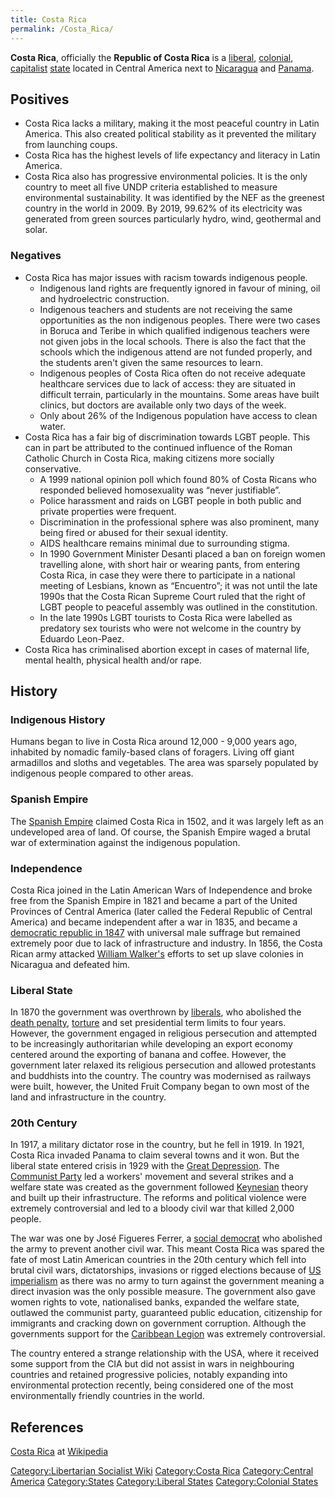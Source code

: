 ```yaml
---
title: Costa Rica
permalink: /Costa_Rica/
---
```


**Costa Rica**, officially the **Republic of Costa Rica** is a
[liberal](Liberalism "wikilink"), [colonial](Colonialism "wikilink"),
[capitalist](Capitalism "wikilink") [state](List_of_States "wikilink")
located in Central America next to [Nicaragua](Nicaragua "wikilink") and
[Panama](Panama "wikilink").

## Positives

- Costa Rica lacks a military, making it the most peaceful country in
  Latin America. This also created political stability as it prevented
  the military from launching coups.
- Costa Rica has the highest levels of life expectancy and literacy in
  Latin America.
- Costa Rica also has progressive environmental policies. It is the only
  country to meet all five UNDP criteria established to measure
  environmental sustainability. It was identified by the NEF as the
  greenest country in the world in 2009. By 2019, 99.62% of its
  electricity was generated from green sources particularly hydro, wind,
  geothermal and solar.

### Negatives

- Costa Rica has major issues with racism towards indigenous people.
  - Indigenous land rights are frequently ignored in favour of mining,
    oil and hydroelectric construction.
  - Indigenous teachers and students are not receiving the same
    opportunities as the non indigenous peoples. There were two cases in
    Boruca and Teribe in which qualified indigenous teachers were not
    given jobs in the local schools. There is also the fact that the
    schools which the indigenous attend are not funded properly, and the
    students aren't given the same resources to learn.
  - Indigenous peoples of Costa Rica often do not receive adequate
    healthcare services due to lack of access: they are situated in
    difficult terrain, particularly in the mountains. Some areas have
    built clinics, but doctors are available only two days of the week.
  - Only about 26% of the Indigenous population have access to clean
    water.
- Costa Rica has a fair big of discrimination towards LGBT people. This
  can in part be attributed to the continued influence of the Roman
  Catholic Church in Costa Rica, making citizens more socially
  conservative.
  - A 1999 national opinion poll which found 80% of Costa Ricans who
    responded believed homosexuality was “never justifiable”.
  - Police harassment and raids on LGBT people in both public and
    private properties were frequent.
  - Discrimination in the professional sphere was also prominent, many
    being fired or abused for their sexual identity.
  - AIDS healthcare remains minimal due to surrounding stigma.
  - In 1990 Government Minister Desanti placed a ban on foreign women
    travelling alone, with short hair or wearing pants, from entering
    Costa Rica, in case they were there to participate in a national
    meeting of Lesbians, known as “Encuentro”; it was not until the late
    1990s that the Costa Rican Supreme Court ruled that the right of
    LGBT people to peaceful assembly was outlined in the constitution.
  - In the late 1990s LGBT tourists to Costa Rica were labelled as
    predatory sex tourists who were not welcome in the country by
    Eduardo Leon-Paez.
- Costa Rica has criminalised abortion except in cases of maternal life,
  mental health, physical health and/or rape.

## History

### Indigenous History

Humans began to live in Costa Rica around 12,000 - 9,000 years ago,
inhabited by nomadic family-based clans of foragers. Living off giant
armadillos and sloths and vegetables. The area was sparsely populated by
indigenous people compared to other areas.

### Spanish Empire

The [Spanish Empire](Spanish_Empire "wikilink") claimed Costa Rica in
1502, and it was largely left as an undeveloped area of land. Of course,
the Spanish Empire waged a brutal war of extermination against the
indigenous population.

### Independence

Costa Rica joined in the Latin American Wars of Independence and broke
free from the Spanish Empire in 1821 and became a part of the United
Provinces of Central America (later called the Federal Republic of
Central America) and became independent after a war in 1835, and became
a [democratic republic in
1847](Timeline_of_Representative_Democracy "wikilink") with universal
male suffrage but remained extremely poor due to lack of infrastructure
and industry. In 1856, the Costa Rican army attacked [William
Walker's](William_Walker "wikilink") efforts to set up slave colonies in
Nicaragua and defeated him.

### Liberal State

In 1870 the government was overthrown by
[liberals](Liberalism "wikilink"), who abolished the [death
penalty](Death_Penalty "wikilink"), [torture](torture "wikilink") and
set presidential term limits to four years. However, the government
engaged in religious persecution and attempted to be increasingly
authoritarian while developing an export economy centered around the
exporting of banana and coffee. However, the government later relaxed
its religious persecution and allowed protestants and buddhists into the
country. The country was modernised as railways were built, however, the
United Fruit Company began to own most of the land and infrastructure in
the country.

### 20th Century

In 1917, a military dictator rose in the country, but he fell in 1919.
In 1921, Costa Rica invaded Panama to claim several towns and it won.
But the liberal state entered crisis in 1929 with the [Great
Depression](Great_Depression "wikilink"). The [Communist
Party](Communist_Party_of_Costa_Rica "wikilink") led a workers' movement
and several strikes and a welfare state was created as the government
followed [Keynesian](Keynesian_Economics "wikilink") theory and built up
their infrastructure. The reforms and political violence were extremely
controversial and led to a bloody civil war that killed 2,000 people.

The war was one by José Figueres Ferrer, a [social
democrat](Social_Democracy "wikilink") who abolished the army to prevent
another civil war. This meant Costa Rica was spared the fate of most
Latin American countries in the 20th century which fell into brutal
civil wars, dictatorships, invasions or rigged elections because of [US
imperialism](Timeline_of_US_Imperialism "wikilink") as there was no army
to turn against the government meaning a direct invasion was the only
possible measure. The government also gave women rights to vote,
nationalised banks, expanded the welfare state, outlawed the communist
party, guaranteed public education, citizenship for immigrants and
cracking down on government corruption. Although the governments support
for the [Caribbean Legion](Caribbean_Legion "wikilink") was extremely
controversial.

The country entered a strange relationship with the USA, where it
received some support from the CIA but did not assist in wars in
neighbouring countries and retained progressive policies, notably
expanding into environmental protection recently, being considered one
of the most environmentally friendly countries in the world.

## References

[Costa Rica](https://en.wikipedia.org/wiki/Costa_Rica) at
[Wikipedia](Wikipedia "wikilink")

[Category:Libertarian Socialist
Wiki](Category:Libertarian_Socialist_Wiki "wikilink") [Category:Costa
Rica](Category:Costa_Rica "wikilink") [Category:Central
America](Category:Central_America "wikilink")
[Category:States](Category:States "wikilink") [Category:Liberal
States](Category:Liberal_States "wikilink") [Category:Colonial
States](Category:Colonial_States "wikilink")